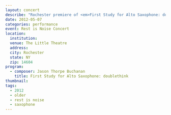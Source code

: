 ```yaml
---
layout: concert
describe: "Rochester premiere of <em>First Study for Alto Saxophone: doublethink</em> with Diane Hunger, saxophone. Rest is Noise Concert, The Little Theatre, Rochester, NY."
date: 2012-05-07
categories: performance
event: Rest is Noise Concert
location:
  institution:
  venue: The Little Theatre
  address:
  city: Rochester
  state: NY
  zip: 14604
program:
  - composer: Jason Thorpe Buchanan
    title: First Study for Alto Saxophone: doublethink
thumbnail:  
tags:
  - 2012
  - older
  - rest is noise
  - saxophone
---
```

